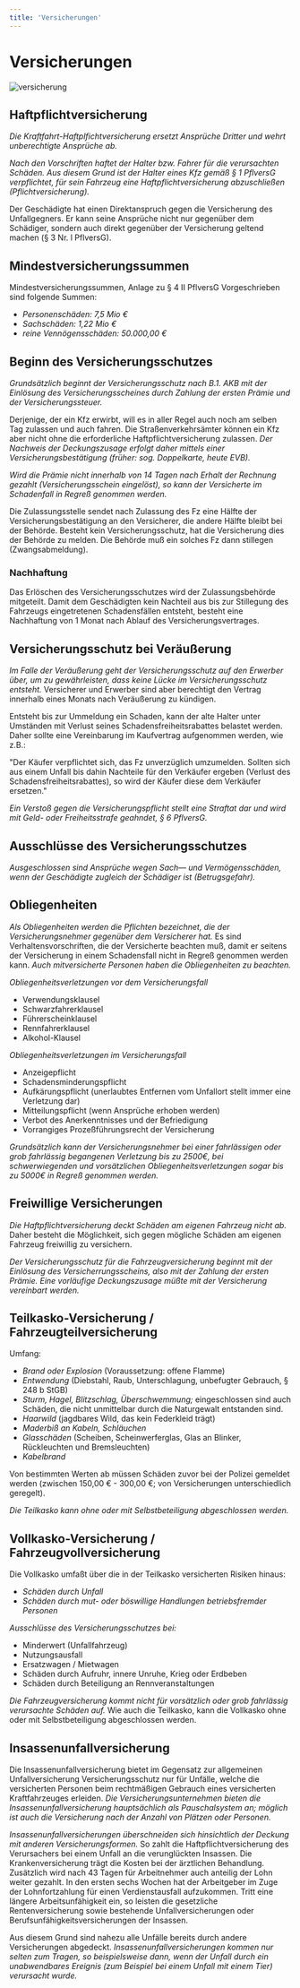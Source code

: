 ```yaml
---
title: 'Versicherungen'
---
```


<infoBox>

# Versicherungen

![versicherung](/img/media/versicherung.jpg "Versicherung")

</infoBox>

<YouTube videoid="r8eiNhWI-eM" desc="KFZ-Versicherungen erklärt"/>

<infoBox>

## Haftpflichtversicherung

*Die Kraftfahrt-Haftplfichtversicherung ersetzt Ansprüche Dritter und wehrt unberechtigte Ansprüche ab.*

*Nach den Vorschriften haftet der Halter bzw. Fahrer für die verursachten Schäden. Aus diesem Grund ist der Halter eines Kfz gemäß § 1 PflversG verpflichtet, für sein Fahrzeug eine Haftpflichtversicherung abzuschließen (Pflichtversicherung).*

Der Geschädigte hat einen Direktanspruch gegen die Versicherung des Unfallgegners. Er kann seine Ansprüche nicht nur gegenüber dem Schädiger, sondern auch direkt gegenüber der Versicherung geltend machen (§ 3 Nr. l PflversG).

</infoBox>

<newSection title="Mindestversicherungssummen">

## Mindestversicherungssummen

Mindestversicherungssummen, Anlage zu § 4 II PflversG
Vorgeschrieben sind folgende Summen:
- *Personenschäden: 7,5 Mio €*
- *Sachschäden: 1,22 Mio €*
- *reine Vennögensschäden: 50.000,00 €*

</newSection>

<newSection title="Beginn des Versicherungsschutzes">

## Beginn des Versicherungsschutzes

*Grundsätzlich beginnt der Versicherungsschutz nach B.1. AKB mit der Einlösung des Versicherungsscheines durch Zahlung der ersten Prämie und der Versicherungssteuer.*

Derjenige, der ein Kfz erwirbt, will es in aller Regel auch noch am selben Tag zulassen und auch fahren. Die Straßenverkehrsämter können ein Kfz aber nicht ohne die erforderliche Haftpflichtversicherung zulassen. *Der Nachweis der Deckungszusage erfolgt daher mittels einer Versicherungsbestätigung (früher: sog. Doppelkarte, heute EVB).*

*Wird die Prämie nicht innerhalb von 14 Tagen nach Erhalt der Rechnung gezahlt
(Versicherungsschein eingelöst), so kann der Versicherte im Schadenfall in Regreß
genommen werden.*

Die Zulassungsstelle sendet nach Zulassung des Fz eine Hälfte der Versicherungsbestätigung
an den Versicherer, die andere Hälfte bleibt bei der Behörde. Besteht kein Versicherungsschutz, hat die Versicherung dies der Behörde zu melden. Die Behörde muß ein solches Fz dann stillegen (Zwangsabmeldung).

### Nachhaftung

Das Erlöschen des Versicherungsschutzes wird der Zulassungsbehörde mitgeteilt. Damit dem Geschädigten kein Nachteil aus bis zur Stillegung des Fahrzeugs eingetretenen Schadensfällen entsteht, besteht eine Nachhaftung von 1 Monat nach Ablauf des Versicherungsvertrages.

</newSection>

<newSection title="Versicherungsschutz bei Veräußerung">

## Versicherungsschutz bei Veräußerung

*Im Falle der Veräußerung geht der Versicherungsschutz auf den Erwerber über, um zu gewährleisten, dass keine Lücke im Versicherungsschutz entsteht.* Versicherer und Erwerber sind aber berechtigt den Vertrag innerhalb eines Monats nach Veräußerung zu kündigen.

Entsteht bis zur Ummeldung ein Schaden, kann der alte Halter unter Umständen mit Verlust seines Schadensfreiheitsrabattes belastet werden. Daher sollte eine Vereinbarung im Kaufvertrag aufgenommen werden, wie z.B.:

"Der Käufer verpflichtet sich, das Fz unverzüglich umzumelden. Sollten sich aus einem Unfall bis dahin Nachteile für den Verkäufer ergeben (Verlust des Schadensfreiheitsrabattes), so wird der Käufer diese dem Verkäufer ersetzen."

*Ein Verstoß gegen die Versicherungspflicht stellt eine Straftat dar und wird mit Geld- oder Freiheitsstrafe geahndet, § 6 PflversG.*

</newSection>

<newSection title="Ausschlüsse des Versicherungsschutzes">

## Ausschlüsse des Versicherungsschutzes

*Ausgeschlossen sind Ansprüche wegen Sach— und Vermögensschäden, wenn der Geschädigte zugleich der Schädiger ist (Betrugsgefahr).*

</newSection>

<newSection title="Obliegenheiten">

## Obliegenheiten

*Als Obliegenheiten werden die Pflichten bezeichnet, die der Versicherungsnehmer gegenüber dem Versicherer hat.* Es sind Verhaltensvorschriften, die der Versicherte beachten muß, damit er seitens der Versicherung in einem Schadensfall nicht in Regreß genommen werden kann. *Auch mitversicherte Personen haben die Obliegenheiten zu beachten.*

*Obliegenheitsverletzungen vor dem Versicherungsfall*

- Verwendungsklausel
- Schwarzfahrerklausel
- Führerscheinklausel
- Rennfahrerklausel
- Alkohol-Klausel

*Obliegenheitsverletzungen im Versicherungsfall*

- Anzeigepflicht
- Schadensminderungspflicht
- Aufkärungspflicht (unerlaubtes Entfernen vom Unfallort stellt immer eine Verletzung dar)
- Mitteilungspflicht (wenn Ansprüche erhoben werden)
- Verbot des Anerkenntnisses und der Befriedigung
- Vorrangiges Prozeßführungsrecht der Versicherung

*Grundsätzlich kann der Versicherungsnehmer bei einer fahrlässigen oder grob fahrlässig begangenen Verletzung bis zu 2500€, bei schwerwiegenden und vorsätzlichen Obliegenheitsverletzungen sogar bis zu 5000€ in Regreß genommen werden.*

</newSection>

<infoBox>

## Freiwillige Versicherungen

*Die Haftpflichtversicherung deckt Schäden am eigenen Fahrzeug nicht ab.* Daher besteht die Möglichkeit, sich gegen mögliche Schäden am eigenen Fahrzeug freiwillig zu versichern. 

*Der Versicherungsschutz für die Fahrzeugversicherung beginnt mit der Einlösung des
Versicherrungsscheins, also mit der Zahlung der ersten Prämie. Eine vorläufige Deckungszusage müßte mit der Versicherung vereinbart werden.*

</infoBox>

<newSection title=" Teilkasko-Versicherung / Fahrzeugteilversicherung">

## Teilkasko-Versicherung / Fahrzeugteilversicherung

Umfang:

- *Brand oder Explosion* (Voraussetzung: offene Flamme)
- *Entwendung* (Diebstahl, Raub, Unterschlagung, unbefugter Gebrauch, § 248 b StGB)
- *Sturm, Hagel, Blitzschlag, Überschwemmung;* eingeschlossen sind auch Schäden, die nicht unmittelbar durch die Naturgewalt entstanden sind.
- *Haarwild* (jagdbares Wild, das kein Federkleid trägt)
- *Maderbiß an Kabeln, Schläuchen*
- *Glasschäden* (Scheiben, Scheinwerferglas, Glas an Blinker, Rückleuchten und Bremsleuchten)
- *Kabelbrand*

Von bestimmten Werten ab müssen Schäden zuvor bei der Polizei gemeldet werden
(zwischen 150,00 € - 300,00 €; von Versicherungen unterschiedlich geregelt).

*Die Teilkasko kann ohne oder mit Selbstbeteiligung abgeschlossen werden.*

</newSection>

<newSection title="Vollkasko-Versicherung / Fahrzeugvollversicherung">

## Vollkasko-Versicherung / Fahrzeugvollversicherung

Die Vollkasko umfaßt über die in der Teilkasko versicherten Risiken hinaus:

- *Schäden durch Unfall*
- *Schäden durch mut- oder böswillige Handlungen betriebsfremder Personen*

*Ausschlüsse des Versicherungsschutzes bei:*

- Minderwert (Unfallfahrzeug)
- Nutzungsausfall
- Ersatzwagen / Mietwagen
- Schäden durch Aufruhr, innere Unruhe, Krieg oder Erdbeben
- Schäden durch Beteiligung an Rennveranstaltungen

*Die Fahrzeugversicherung kommt nicht für vorsätzlich oder grob fahrlässig verursachte Schäden auf.* Wie auch die Teilkasko, kann die Vollkasko ohne oder mit Selbstbeteiligung abgeschlossen werden.

</newSection>

<newSection title="Insassenunfallversicherung">

## Insassenunfallversicherung

Die Insassenunfallversicherung bietet im Gegensatz zur allgemeinen Unfallversicherung Versicherungsschutz nur für Unfälle, welche die versicherten Personen beim rechtmäßigen Gebrauch eines versicherten Kraftfahrzeuges erleiden. *Die Versicherungsunternehmen bieten die Insassenunfallversicherung hauptsächlich als Pauschalsystem an; möglich ist auch die Versicherung nach der Anzahl von Plätzen oder Personen.*

*Insassenunfallversicherungen überschneiden sich hinsichtlich der Deckung mit anderen Versicherungsformen.* So zahlt die Haftpflichtversicherung des Verursachers bei einem Unfall an die verunglückten Insassen. Die Krankenversicherung trägt die Kosten bei der ärztlichen Behandlung. Zusätzlich wird nach 43 Tagen für Arbeitnehmer auch anteilig der Lohn weiter gezahlt. In den ersten sechs Wochen hat der Arbeitgeber im Zuge der Lohnfortzahlung für einen Verdienstausfall aufzukommen. Tritt eine längere Arbeitsunfähigkeit ein, so leisten die gesetzliche Rentenversicherung sowie bestehende Unfallversicherungen oder Berufsunfähigkeitsversicherungen der Insassen.

Aus diesem Grund sind nahezu alle Unfälle bereits durch andere Versicherungen abgedeckt. *Insassenunfallversicherungen kommen nur selten zum Tragen, so beispielsweise dann, wenn der Unfall durch ein unabwendbares Ereignis (zum Beispiel bei einem Unfall mit einem Tier) verursacht wurde.*

</newSection>